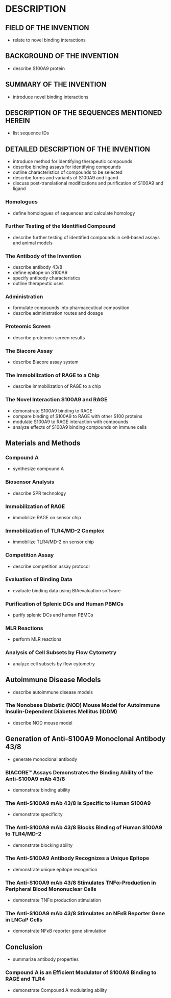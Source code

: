 # DESCRIPTION

## FIELD OF THE INVENTION

- relate to novel binding interactions

## BACKGROUND OF THE INVENTION

- describe S100A9 protein

## SUMMARY OF THE INVENTION

- introduce novel binding interactions

## DESCRIPTION OF THE SEQUENCES MENTIONED HEREIN

- list sequence IDs

## DETAILED DESCRIPTION OF THE INVENTION

- introduce method for identifying therapeutic compounds
- describe binding assays for identifying compounds
- outline characteristics of compounds to be selected
- describe forms and variants of S100A9 and ligand
- discuss post-translational modifications and purification of S100A9 and ligand

### Homologues

- define homologues of sequences and calculate homology

### Further Testing of the Identified Compound

- describe further testing of identified compounds in cell-based assays and animal models

### The Antibody of the Invention

- describe antibody 43/8
- define epitope on S100A9
- specify antibody characteristics
- outline therapeutic uses

### Administration

- formulate compounds into pharmaceutical composition
- describe administration routes and dosage

### Proteomic Screen

- describe proteomic screen results

### The Biacore Assay

- describe Biacore assay system

### The Immobilization of RAGE to a Chip

- describe immobilization of RAGE to a chip

### The Novel Interaction S100A9 and RAGE

- demonstrate S100A9 binding to RAGE
- compare binding of S100A9 to RAGE with other S100 proteins
- modulate S100A9 to RAGE interaction with compounds
- analyze effects of S100A9 binding compounds on immune cells

## Materials and Methods

### Compound A

- synthesize compound A

### Biosensor Analysis

- describe SPR technology

### Immobilization of RAGE

- immobilize RAGE on sensor chip

### Immobilization of TLR4/MD-2 Complex

- immobilize TLR4/MD-2 on sensor chip

### Competition Assay

- describe competition assay protocol

### Evaluation of Binding Data

- evaluate binding data using BIAevaluation software

### Purification of Splenic DCs and Human PBMCs

- purify splenic DCs and human PBMCs

### MLR Reactions

- perform MLR reactions

### Analysis of Cell Subsets by Flow Cytometry

- analyze cell subsets by flow cytometry

## Autoimmune Disease Models

- describe autoimmune disease models

### The Nonobese Diabetic (NOD) Mouse Model for Autoimmune Insulin-Dependent Diabetes Mellitus (IDDM)

- describe NOD mouse model

## Generation of Anti-S100A9 Monoclonal Antibody 43/8

- generate monoclonal antibody

### BIACORE™ Assays Demonstrates the Binding Ability of the Anti-S100A9 mAb 43/8

- demonstrate binding ability

### The Anti-S100A9 mAb 43/8 is Specific to Human S100A9

- demonstrate specificity

### The Anti-S100A9 mAb 43/8 Blocks Binding of Human S100A9 to TLR4/MD-2

- demonstrate blocking ability

### The Anti-S100A9 Antibody Recognizes a Unique Epitope

- demonstrate unique epitope recognition

### The Anti-S100A9 mAb 43/8 Stimulates TNFα-Production in Peripheral Blood Mononuclear Cells

- demonstrate TNFα production stimulation

### The Anti-S100A9 mAb 43/8 Stimulates an NFκB Reporter Gene in LNCaP Cells

- demonstrate NFκB reporter gene stimulation

## Conclusion

- summarize antibody properties

### Compound A is an Efficient Modulator of S100A9 Binding to RAGE and TLR4

- demonstrate Compound A modulating ability

